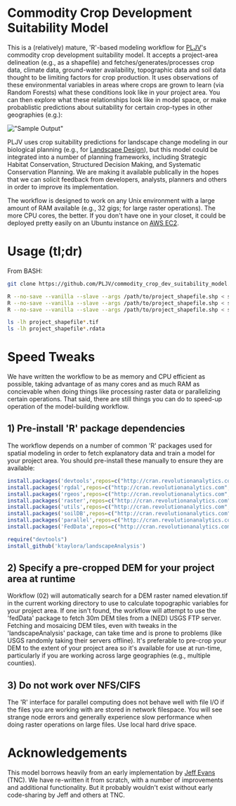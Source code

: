 # Commodity Crop Development Suitability Model
This is a (relatively) mature, 'R'-based modeling workflow for [PLJV](http://pljv.org)'s commodity crop development suitability model.  It accepts a project-area delineation (e.g., as a shapefile) and fetches/generates/processes crop data, climate data, ground-water availability, topographic data and soil data thought to be limiting factors for crop production.  It uses observations of these environmental variables in areas where crops are grown to learn (via Random Forests) what these conditions look like in your project area.  You can then explore what these relationships look like in model space, or make probablistic predictions about suitability for certain crop-types in other geographies (e.g.):

!["Sample Output"](https://github.com/PLJV/commodity_crop_dev_suitability_model/raw/3.0/doc/suit_change_ex.png)

PLJV uses crop suitability predictions for landscape change modeling in our biological planning (e.g., for [Landscape Design](http://pljv.org/for-habitat-partners/landscape-design/)), but this model could be integrated into a number of planning frameworks, including Strategic Habitat Conservation, Structured Decision Making, and Systematic Conservation Planning. We are making it available publically in the hopes that we can solicit feedback from developers, analysts, planners and others in order to improve its implementation. 

The workflow is designed to work on any Unix environment with a large amount of RAM available (e.g., 32 gigs; for large raster operations).  The more CPU cores, the better. If you don't have one in your closet, it could be deployed pretty easily on an Ubuntu instance on [AWS EC2](https://aws.amazon.com/ec2/ "I'm fairly cheap"). 

# Usage (tl;dr)
From BASH:
``` bash
git clone https://github.com/PLJV/commodity_crop_dev_suitability_model.git

R --no-save --vanilla --slave --args /path/to/project_shapefile.shp < src/01_Process_NASS_imagery.R
R --no-save --vanilla --slave --args /path/to/project_shapefile.shp < src/02_Prepare_explanatory_data.R
R --no-save --vanilla --slave --args /path/to/project_shapefile.shp < src/03_Train_Random_Forest.R

ls -lh project_shapefile*.tif
ls -lh project_shapefile*.rdata
```
# Speed Tweaks
We have written the workflow to be as memory and CPU efficient as possible, taking advantage of as many cores and as much RAM as concievable when doing things like processing raster data or parallelizing certain operations.  That said, there are still things you can do to speed-up operation of the model-building workflow.

## 1) Pre-install 'R' package dependencies
The workflow depends on a number of common 'R' packages used for spatial modeling in order to fetch explanatory data and train a model for your project area. You should pre-install these manually to ensure they are available:
``` r
install.packages('devtools',repos=c("http://cran.revolutionanalytics.com","http://cran.us.r-project.org"))
install.packages('rgdal',repos=c("http://cran.revolutionanalytics.com","http://cran.us.r-project.org"))
install.packages('rgeos',repos=c("http://cran.revolutionanalytics.com","http://cran.us.r-project.org"))
install.packages('raster',repos=c("http://cran.revolutionanalytics.com","http://cran.us.r-project.org"))
install.packages('utils',repos=c("http://cran.revolutionanalytics.com","http://cran.us.r-project.org"))
install.packages('soilDB',repos=c("http://cran.revolutionanalytics.com","http://cran.us.r-project.org"))
install.packages('parallel',repos=c("http://cran.revolutionanalytics.com","http://cran.us.r-project.org"))
install.packages('FedData',repos=c("http://cran.revolutionanalytics.com","http://cran.us.r-project.org"))

require("devtools")
install_github('ktaylora/landscapeAnalysis')
```
## 2) Specify a pre-cropped DEM for your project area at runtime
Workflow (02) will automatically search for a DEM raster named elevation.tif in the current working directory to use to calculate topographic variables for your project area. If one isn't found, the workflow will attempt to use the 'fedData' package to fetch 30m DEM tiles from a (NED) USGS FTP server.  Fetching and mosaicing DEM tiles, even with tweaks in the 'landscapeAnalysis' package, can take time and is prone to problems (like USGS randomly taking their servers offline).  It's preferable to pre-crop your DEM to the extent of your project area so it's available for use at run-time, particularly if you are working across large geographies (e.g., multiple counties).

## 3) Do not work over NFS/CIFS
The 'R' interface for parallel computing does not behave well with file I/O if the files you are working with are stored in network filespace.  You will see strange node errors and generally experience slow performance when doing raster operations on large files.  Use local hard drive space.

# Acknowledgements
This model borrows heavily from an early implementation by [Jeff Evans](http://evansmurphy.wix.com/evansspatial) (TNC). We have re-written it from scratch, with a number of improvements and additional functionality. But it probably wouldn't exist without early code-sharing by Jeff and others at TNC. 
